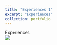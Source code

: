 ```yaml
---
title: "Experiences 1"
excerpt: "Experiences"
collection: portfolio
---
```


Experiences
<br/><img src='/images/500x300.png'>